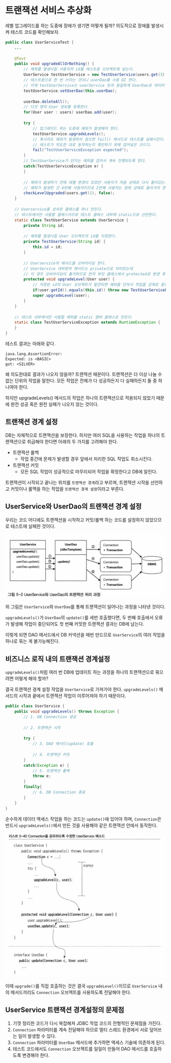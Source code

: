 # 트랜잭션 서비스 추상화

레벨 업그레이드를 하는 도중에 장애가 생기면 어떻게 될까? 의도적으로 장애를 발생시켜 테스트 코드를 확인해보자.

```java
public class UserServiceTest {
    ...

    @Test
	public void upgradeAllOrNothing() {
        // 예외를 발생시킬 사용자의 id를 테스트용 오브젝트에 넣는다.
		UserService testUserService = new TestUserService(users.get(3).getId());  
        // 테스트용으로 한 번 쓰이는 것이니 userDao를 수동 DI 한다.
        // 이제 testUserService는 userService 빈과 동일하게 UserDao로 데이터 액세스 기능을 이용한다.
		testUserService.setUserDao(this.userDao);
		
		userDao.deleteAll();	
        // 다섯 명의 User 정보를 등록한다.		  
		for(User user : users) userDao.add(user);
		
		try {
            // 업그레이드 하는 도중에 예외가 발생해야 한다.
			testUserService.upgradeLevels();   
            // 혹시라도 예외가 발생하지 않으면 fail() 메서드로 테스트를 실패시킨다.
            // 테스트가 의도한 대로 동작하는지 확인하기 위해 집어넣은 코드다.
			fail("TestUserServiceException expected"); 
		}
        // TestUserService가 던지는 예외를 잡아서 계속 진행되도록 한다.
		catch(TestUserServiceException e) { 
		}
		
        // 예외가 발생하기 전에 레벨 변경이 있었던 사용자가 처음 상태로 다시 돌아갔는지 확인한다.
        // 예외가 발생한 건 4번째 사용자이므로 2번째 사용자는 원래 상태로 돌아가야 한다.
		checkLevelUpgraded(users.get(1), false);
	}

    // Userservice를 상속한 클래스를 하나 만든다.
    // 테스트에서만 사용할 클래스이므로 테스트 클래스 내부에 static으로 선언한다.
    static class TestUserService extends UserService {
        private String id;
    
        // 예외를 발생시킬 User 오브젝트의 id를 지정한다.
        private TestUserService(String id) {
            this.id = id;
        }
    
        // Userservice의 메서드를 오버라이딩 한다.
        // UserService 대부분의 메서드는 private으로 되어있는데
        // 이 경우 오버라이딩이 불가하므로 먼저 부모 클래스에서 protected로 변경 후 오버라이딩 한다.
        protected void upgradeLevel(User user) {
            // 지정된 id의 User 오브젝트가 발견되면 예외를 던져서 작업을 강제로 중단한다.
            if(user.getId().equals(this.id)) throw new TestUserServiceException();
            super.upgradeLevel(user);
        }
    }

    // 테스트 내부에서만 사용할 예외를 static 멤버 클래스로 만든다.
    static class TestUserServiceException extends RuntimeException {
    }
}
```

테스트 결과는 아래와 같다.

```text
java.lang.AssertionError: 
Expected: is <BASIC>
got: <SILVER>
```

왜 의도한대로 결과가 나오지 않을까? 트랜잭션 때문이다. 트랜잭션은 더 이상 나눌 수 없는 단위의 작업을 말한다. 모든 작업은 전체가 다 성공하든지 다 실패하든지 둘 중 하나여야 한다.

하지만 upgradeLevels() 메서드의 작업은 하나의 트랜잭션으로 적용되지 않았기 때문에 완전 성공 혹은 완전 실패가 나오지 않는 것이다.

## 트랜잭션 경계 설정

DB는 자체적으로 트랜잭션을 보장한다. 하지만 여러 SQL을 사용하는 작업을 하나의 트랜잭션으로 취급해야 한다면 아래의 두 가지를 고려해야 한다.

- 트랜잭션 롤백
    - 작업 중간에 문제가 발생할 경우 앞에서 처리한 SQL 작업도 취소시킨다.
- 트랜잭션 커밋
    - 모든 SQL 작업이 성공적으로 마무리되어 작업을 확정한다고 DB에 알린다.

트랜잭션이 시작되고 끝나는 위치를 `트랜잭션 경계`라고 부르며, 트랜잭션 시작을 선언하고 커밋이나 롤맥을 하는 작업을 `트랜잭션 경계 설정`이라고 부른다.

## UserService와 UserDao의 트랜잭션 경계 설정

우리는 코드 어디에도 트랜잭션을 시작하고 커밋/롤백 하는 코드를 설정하지 않았으므로 테스트에 실패한 것이다.

![](../../.gitbook/assets/toby/screenshot%202020-03-01%20오후%209.37.16.png)

위 그림은 `UserService`와 `UserDao`를 통해 트랜잭션이 일어나는 과정을 나타낸 것이다.

`upgradeLevels()`가 `UserDao`의 `update()`를 세번 호출했다면, 두 번째 호출에서 오류가 발생해 작업이 중단되어도 첫 번째 커밋한 트랜잭션 결과는 DB에 남는다.

이렇게 되면 DAO 메서드에서 DB 커넥션을 매번 만드므로 `UserService`의 여러 작업을 하나로 묶는 게 불가능해진다.

## 비즈니스 로직 내의 트랜잭션 경계설정

`upgradeLevels()`처럼 여러 번 DB에 업데이트 하는 과정을 하나의 트랜잭션으로 묶으려면 어떻게 해야 할까?

결국 트랜잭션 경계 설정 작업을 `UserService`로 가져가야 한다. `upgradeLevels()` 메서드의 시작과 끝에서 트랜잭션 작업이 이루어져야 하기 때문이다.

```java
public class UserService {
    public void upgradeLevels() throws Exception {
        // 1. DB Connection 생성
    
        // 2. 트랜잭션 시작
    
        try {
            // 3. DAO 메서드(update) 호출
    
            // 4. 트랜잭션 커밋
        }
        catch(Exception e) {
            // 5. 트랜잭션 롤백
            throw e;
        }
        finally{
            // 6. DB Connection 종료
        }
    }
}
```

순수하게 데이터 액세스 작업을 하는 코드는 `update()`에 있어야 하며, `Connection`은 반드시 `upgradeLevels()`에서 만든 것을 사용해야 같은 트랜잭션 안에서 동작한다.

![](../../.gitbook/assets/toby/screenshot%202020-04-07%20오전%2012.00.06.png)

이때 `upgrade()`를 직접 호출하는 것은 결국 `upgradeLevel()`이므로 `UserService` 내의 메서드끼리도 `Connection` 오브젝트를 사용하도록 전달해야 한다.

## UserService 트랜잭션 경계설정의 문제점

1. 기껏 정리한 코드가 다시 복잡해져 JDBC 작업 코드의 전형적인 문제점을 가진다.
2. `Connection` 파라미터를 계속 전달해야 하므로 멀티 스레드 환경에서 서로 덮어쓰는 일이 발생할 수 있다.
3. `Connection` 파라미터를 `UserDao` 메서드에 추가하면 액세스 기술에 의존하게 된다.
4. 테스트 코드에서도 `Connection` 오브젝트를 일일이 만들어 DAO 메서드를 호출하도록 변경해야 한다.